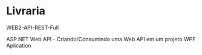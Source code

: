 # Livraria
WEB2-API-REST-Full

ASP.NET Web API - Criando/Consumindo uma Web API em um projeto WPF Aplication


